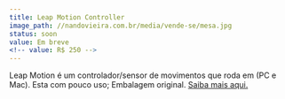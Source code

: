 ```yaml
---
title: Leap Motion Controller
image_path: //nandovieira.com.br/media/vende-se/mesa.jpg
status: soon
value: Em breve
<!-- value: R$ 250 -->
---
```

Leap Motion é um controlador/sensor de movimentos que roda em (PC e Mac). Esta com pouco uso; Embalagem original. [Saiba mais aqui.](https://www.leapmotion.com/)